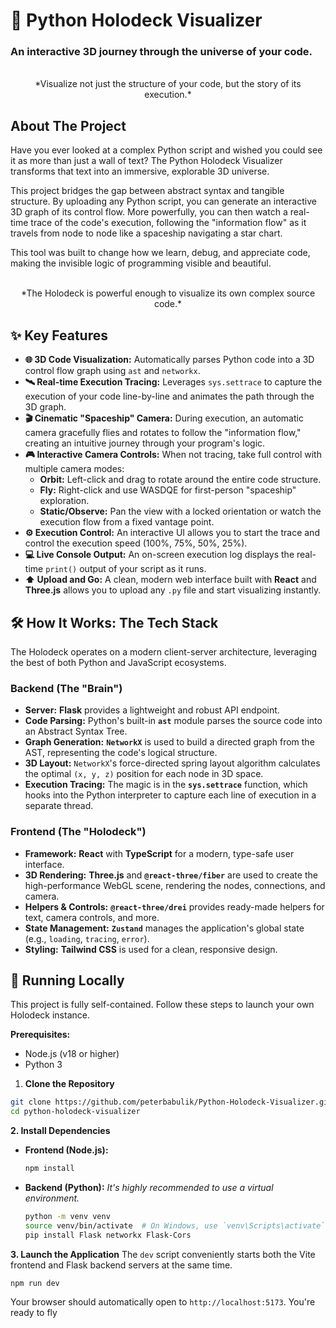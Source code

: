 # 🚀 Python Holodeck Visualizer

### An interactive 3D journey through the universe of your code.

<div align="center">
  
  <br/>
  *Visualize not just the structure of your code, but the story of its execution.*
</div>

## About The Project

Have you ever looked at a complex Python script and wished you could see it as more than just a wall of text? The Python Holodeck Visualizer transforms that text into an immersive, explorable 3D universe.

This project bridges the gap between abstract syntax and tangible structure. By uploading any Python script, you can generate an interactive 3D graph of its control flow. More powerfully, you can then watch a real-time trace of the code's execution, following the "information flow" as it travels from node to node like a spaceship navigating a star chart.

This tool was built to change how we learn, debug, and appreciate code, making the invisible logic of programming visible and beautiful.

<div align="center">
  
  <br/>
  *The Holodeck is powerful enough to visualize its own complex source code.*
</div>

## ✨ Key Features

*   **🌐 3D Code Visualization:** Automatically parses Python code into a 3D control flow graph using `ast` and `networkx`.
*   **🛰️ Real-time Execution Tracing:** Leverages `sys.settrace` to capture the execution of your code line-by-line and animates the path through the 3D graph.
*   **🎬 Cinematic "Spaceship" Camera:** During execution, an automatic camera gracefully flies and rotates to follow the "information flow," creating an intuitive journey through your program's logic.
*   **🎮 Interactive Camera Controls:** When not tracing, take full control with multiple camera modes:
    *   **Orbit:** Left-click and drag to rotate around the entire code structure.
    *   **Fly:** Right-click and use WASDQE for first-person "spaceship" exploration.
    *   **Static/Observe:** Pan the view with a locked orientation or watch the execution flow from a fixed vantage point.
*   **⚙️ Execution Control:** An interactive UI allows you to start the trace and control the execution speed (100%, 75%, 50%, 25%).
*   **💻 Live Console Output:** An on-screen execution log displays the real-time `print()` output of your script as it runs.
*   **⬆️ Upload and Go:** A clean, modern web interface built with **React** and **Three.js** allows you to upload any `.py` file and start visualizing instantly.

## 🛠️ How It Works: The Tech Stack

The Holodeck operates on a modern client-server architecture, leveraging the best of both Python and JavaScript ecosystems.

### Backend (The "Brain")

*   **Server:** **Flask** provides a lightweight and robust API endpoint.
*   **Code Parsing:** Python's built-in **`ast`** module parses the source code into an Abstract Syntax Tree.
*   **Graph Generation:** **`NetworkX`** is used to build a directed graph from the AST, representing the code's logical structure.
*   **3D Layout:** `NetworkX`'s force-directed spring layout algorithm calculates the optimal `(x, y, z)` position for each node in 3D space.
*   **Execution Tracing:** The magic is in the **`sys.settrace`** function, which hooks into the Python interpreter to capture each line of execution in a separate thread.

### Frontend (The "Holodeck")

*   **Framework:** **React** with **TypeScript** for a modern, type-safe user interface.
*   **3D Rendering:** **Three.js** and **`@react-three/fiber`** are used to create the high-performance WebGL scene, rendering the nodes, connections, and camera.
*   **Helpers & Controls:** **`@react-three/drei`** provides ready-made helpers for text, camera controls, and more.
*   **State Management:** **`Zustand`** manages the application's global state (e.g., `loading`, `tracing`, `error`).
*   **Styling:** **Tailwind CSS** is used for a clean, responsive design.

## 🚀 Running Locally

This project is fully self-contained. Follow these steps to launch your own Holodeck instance.

**Prerequisites:**
*   Node.js (v18 or higher)
*   Python 3

1.  **Clone the Repository**
```bash
git clone https://github.com/peterbabulik/Python-Holodeck-Visualizer.git
cd python-holodeck-visualizer
```

**2. Install Dependencies**

*   **Frontend (Node.js):**
    ```bash
    npm install
    ```
*   **Backend (Python):**
    *It's highly recommended to use a virtual environment.*
    ```bash
    python -m venv venv
    source venv/bin/activate  # On Windows, use `venv\Scripts\activate`
    pip install Flask networkx Flask-Cors
    ```

**3. Launch the Application**
The `dev` script conveniently starts both the Vite frontend and Flask backend servers at the same time.

```bash
npm run dev
```

Your browser should automatically open to `http://localhost:5173`. You're ready to fly